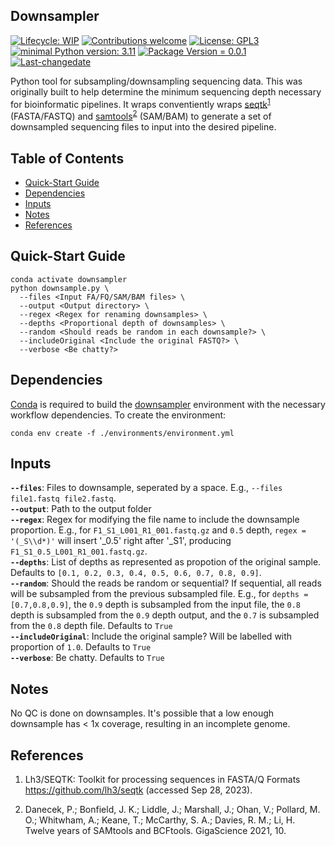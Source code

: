 ## Downsampler

[![Lifecycle: WIP](https://img.shields.io/badge/lifecycle-WIP-yellow.svg)](https://lifecycle.r-lib.org/articles/stages.html#experimental) [![Contributions welcome](https://img.shields.io/badge/contributions-welcome-brightgreen.svg?style=flat)](https://github.com/CompEpigen/scMethrix/issues) [![License: GPL3](https://img.shields.io/badge/license-GPL3-lightgrey.svg)](https://www.gnu.org/licenses/gpl-3.0.en.html) [![minimal Python version: 3.11](https://img.shields.io/badge/Python-3.11-6666ff.svg)](https://www.python.org/) [![Package Version = 0.0.1](https://img.shields.io/badge/Package%20version-0.0.1-orange.svg?style=flat-square)](https://github.com/provlab-bioinfo/downsampler/blob/main/NEWS) [![Last-changedate](https://img.shields.io/badge/last%20change-2023--10--12-yellowgreen.svg)](https://github.com/provlab-bioinfo/downsampler/blob/main/NEWS)

Python tool for subsampling/downsampling sequencing data. This was originally built to help determine the minimum sequencing depth necessary for bioinformatic pipelines. It wraps conventiently wraps [seqtk](https://github.com/lh3/seqtk)<sup>[1](#references)</sup> (FASTA/FASTQ) and [samtools](http://www.htslib.org/)<sup>[2](#references)</sup> (SAM/BAM) to generate a set of downsampled sequencing files to input into the desired pipeline.

## Table of Contents

- [Quick-Start Guide](#quick-start%guide)
- [Dependencies](#dependencies)
- [Inputs](#inputs)
- [Notes](#notes)
- [References](#references)

## Quick-Start Guide

```
conda activate downsampler
python downsample.py \
  --files <Input FA/FQ/SAM/BAM files> \
  --output <Output directory> \ 
  --regex <Regex for renaming downsamples> \
  --depths <Proportional depth of downsamples> \
  --random <Should reads be random in each downsample?> \
  --includeOriginal <Include the original FASTQ?> \
  --verbose <Be chatty?>
```

## Dependencies

[Conda](https://conda.io/projects/conda/en/latest/user-guide/install/index.html) is required to build the [downsampler](/environments/environment.yml) environment with the necessary workflow dependencies. To create the environment:
```
conda env create -f ./environments/environment.yml
```
<!--
## Installation

## Input

## Output
-->

## Inputs

**`--files`**: Files to downsample, seperated by a space. E.g., `--files file1.fastq file2.fastq`.
<br>
**`--output`**: Path to the output folder
<br>
**`--regex`**: Regex for modifying the file name to include the downsample proportion. E.g., for `F1_S1_L001_R1_001.fastq.gz` and `0.5` depth, `regex = '(_S\\d*)'` will insert '_0.5' right after '_S1', producing `F1_S1_0.5_L001_R1_001.fastq.gz`.
<br>
**`--depths`**: List of depths as represented as propotion of the original sample. Defaults to `[0.1, 0.2, 0.3, 0.4, 0.5, 0.6, 0.7, 0.8, 0.9]`.
<br>
**`--random`**: Should the reads be random or sequential? If sequential, all reads will be subsampled from the previous subsampled file. E.g., for `depths = [0.7,0.8,0.9]`, the `0.9` depth is subsampled from the input file, the `0.8` depth is subsampled from the `0.9` depth output, and the `0.7` is subsampled from the `0.8` depth file. Defaults to `True`
<br>
**`--includeOriginal`**: Include the original sample? Will be labelled with proportion of `1.0`. Defaults to `True`
<br>
**`--verbose`**: Be chatty. Defaults to `True`

## Notes
No QC is done on downsamples. It's possible that a low enough downsample has < 1x coverage, resulting in an incomplete genome. 

## References

1. Lh3/SEQTK: Toolkit for processing sequences in FASTA/Q Formats https://github.com/lh3/seqtk (accessed Sep 28, 2023). 

2. Danecek, P.; Bonfield, J. K.; Liddle, J.; Marshall, J.; Ohan, V.; Pollard, M. O.; Whitwham, A.; Keane, T.; McCarthy, S. A.; Davies, R. M.; Li, H. Twelve years of SAMtools and BCFtools. GigaScience 2021, 10. 
